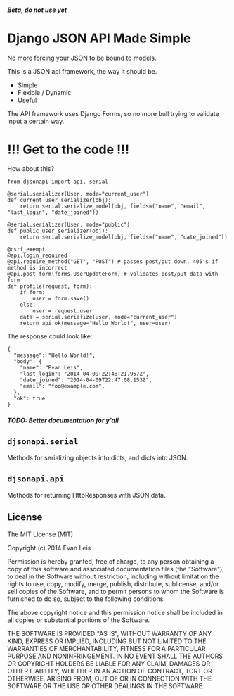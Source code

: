 ##### Beta, do not use yet

Django JSON API Made Simple
===========================

No more forcing your JSON to be bound to models.

This is a JSON api framework, the way it should be.

- Simple
- Flexible / Dynamic
- Useful

The API framework uses Django Forms, so no more bull trying to validate input a certain way.

# !!! Get to the code !!!

How about this?


```language=python
from djsonapi import api, serial

@serial.serializer(User, mode="current_user")
def current_user_serializer(obj):
    return serial.serialize_model(obj, fields=("name", "email", "last_login", "date_joined"))
    
@serial.serializer(User, mode="public")
def public_user_serializer(obj):
    return serial.serialize_model(obj, fields=("name", "date_joined"))

@csrf_exempt
@api.login_required
@api.require_method("GET", "POST") # passes post/put down, 405's if method is incorrect
@api.post_form(forms.UserUpdateForm) # validates post/put data with form
def profile(request, form):
    if form:
        user = form.save()
    else:
        user = request.user
    data = serial.serialize(user, mode="current_user")
    return api.ok(message="Hello World!", user=user)
```
The response could look like:
```
{
  "message": "Hello World!",
  "body": {
    "name": "Evan Leis",
    "last_login": "2014-04-09T22:48:21.957Z",
    "date_joined": "2014-04-09T22:47:08.153Z",
    "email": "foo@example.com",
  },
  "ok": true
}
```

##### TODO: Better documentation for y'all


## `djsonapi.serial`

Methods for serializing objects into dicts, and dicts into JSON.

## `djsonapi.api`

Methods for returning HttpResponses with JSON data.

License
----
The MIT License (MIT)

Copyright (c) 2014 Evan Leis

Permission is hereby granted, free of charge, to any person obtaining a copy
of this software and associated documentation files (the "Software"), to deal
in the Software without restriction, including without limitation the rights
to use, copy, modify, merge, publish, distribute, sublicense, and/or sell
copies of the Software, and to permit persons to whom the Software is
furnished to do so, subject to the following conditions:

The above copyright notice and this permission notice shall be included in
all copies or substantial portions of the Software.

THE SOFTWARE IS PROVIDED "AS IS", WITHOUT WARRANTY OF ANY KIND, EXPRESS OR
IMPLIED, INCLUDING BUT NOT LIMITED TO THE WARRANTIES OF MERCHANTABILITY,
FITNESS FOR A PARTICULAR PURPOSE AND NONINFRINGEMENT. IN NO EVENT SHALL THE
AUTHORS OR COPYRIGHT HOLDERS BE LIABLE FOR ANY CLAIM, DAMAGES OR OTHER
LIABILITY, WHETHER IN AN ACTION OF CONTRACT, TORT OR OTHERWISE, ARISING FROM,
OUT OF OR IN CONNECTION WITH THE SOFTWARE OR THE USE OR OTHER DEALINGS IN
THE SOFTWARE.
    
